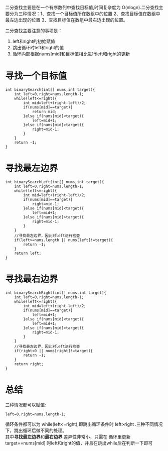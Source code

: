 二分查找主要是在一个有序数列中查找目标值,时间复杂度为 O(nlogn).二分查找主要分为三种情况：1、查找一个目标值所在数组中的位置 2、查找目标值在数组中最左边出现的位置 3、查找目标值在数组中最右边出现的位置。    

二分查找主要注意的事项是：
1. left和right的初始赋值
2. 跳出循环时left和right的值
3. 循环内部根据nums[mid]和目标值相比进行left和right的更新
# 寻找一个目标值
```
int binarySearch(int[] nums,int target){
    int left=0,right=nums.length-1;
    while(left<=right){
        int mid=left+(right-left)/2;
        if(nums[mid]==target){
            return mid;
        }else if(nums[mid]<target){
            left=mid+1;
        }else if(nums[mid]>target){
            right=mid-1;
        }
    }
    return -1;
}
```
# 寻找最左边界
```
int binarySearchLeft(int[] nums,int target){
    int left=0,right=nums.length-1;
    while(left<=right){
        int mid=left+(right-left)/2;
        if(nums[mid]==target){
            right=mid-1;
        }else if(nums[mid]<target){
            left=mid+1;
        }else if(nums[mid]>target){
            right=mid-1;
        }
    }
    //寻找最左边界，因此对left进行检查
    if(left>=nums.length || nums[left]!=target){
        return -1;
    }
    return left;
}
```
# 寻找最右边界
```
int binarySearchRight(int[] nums,int target){
    int left=0,right=nums.length-1;
    while(left<=right){
        int mid=left+(right-left)/2;
        if(nums[mid]==target){
            left=mid+1;
        }else if(nums[mid]<target){
            left=mid+1;
        }else if(nums[mid]>target){
            right=mid-1;
        }
    }
    //寻找最左边界，因此对left进行检查
    if(right<0 || nums[right]!=target){
        return -1;
    }
    return right;
}
```

# 总结
三种情况都可以赋值:
```
left=0,right=nums.length-1;
```
循环条件都可以为 while(left<=right),即跳出循环条件时 left>right .三种不同情况下，跳出循环后做不同的处理。  
其中**寻找最左边界**和**最右边界** 差异性非常小，只需在 循环里更新 target==nums[mid] 时left和right的值，并且在跳出while后在判断一下即可
